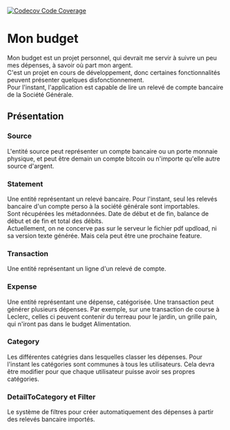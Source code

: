 <a href="https://codecov.io/gh/matthieuleorat/bankAccount"><img alt="Codecov Code Coverage" src="https://codecov.io/gh/matthieuleorat/bankAccount/branch/master/graph/badge.svg"></a>

# Mon budget
Mon budget est un projet personnel, qui devrait me servir à suivre un peu mes dépenses, à savoir où part mon argent.  
C'est un projet en cours de développement, donc certaines fonctionnalités peuvent présenter quelques disfonctionnement.  
Pour l'instant, l'application est capable de lire un relevé de compte bancaire de la Société Générale.

## Présentation
### Source
L'entité source peut représenter un compte bancaire ou un porte monnaie physique, et peut être demain un compte bitcoin ou n'importe qu'elle autre source d'argent.

### Statement
Une entité représentant un relevé bancaire. Pour l'instant, seul les relevés bancaire d'un compte perso à la société générale sont importables.  
Sont récupérées les métadonnées. Date de début et de fin, balance de début et de fin et total des débits.  
Actuellement, on ne concerve pas sur le serveur le fichier pdf updload, ni sa version texte générée. Mais cela peut être une prochaine feature.

### Transaction
Une entité représentant un ligne d'un relevé de compte.

### Expense
Une entité représentant une dépense, catégorisée. Une transaction peut générer plusieurs dépenses. Par exemple, sur une transaction de course à Leclerc, celles ci peuvent contenir du terreau pour le jardin, un grille pain, qui n'iront pas dans le budget Alimentation.

### Category
Les différentes catégries dans lesquelles classer les dépenses. Pour l'instant les catégories sont communes à tous les utilisateurs. Cela devra être modifier pour que chaque utilisateur puisse avoir ses propres catégories.

### DetailToCategory et Filter
Le système de filtres pour créer automatiquement des dépenses à partir des relevés bancaire importés.